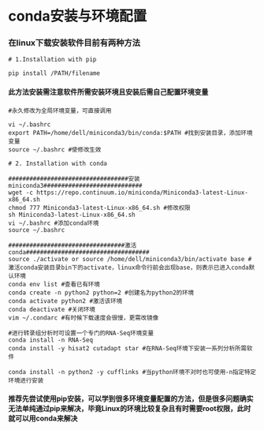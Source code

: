 # conda安装与环境配置

### 在linux下载安装软件目前有两种方法

```shell
# 1.Installation with pip

pip install /PATH/filename
```

#### 此方法安装需注意软件所需安装环境且安装后需自己配置环境变量

```shell
#永久修改为全局环境变量，可直接调用

vi ~/.bashrc 
export PATH=/home/dell/miniconda3/bin/conda:$PATH #找到安装目录，添加环境变量
source ~/.bashrc #使修改生效
```



```shell
# 2. Installation with conda

##################################安装miniconda3############################
wget -c https://repo.continuum.io/miniconda/Miniconda3-latest-Linux-x86_64.sh
chmod 777 Miniconda3-latest-Linux-x86_64.sh #修改权限
sh Miniconda3-latest-Linux-x86_64.sh
vi ~/.bashrc #添加conda环境
source ~/.bashrc

#################################激活conda###################################
source ./activate or source /home/dell/miniconda3/bin/activate base #激活conda安装目录bin下的activate，linux命令行前会出现base，则表示已进入conda默认环境
conda env list #查看已有环境
conda create -n python2 python=2 #创建名为python2的环境
conda activate python2 #激活该环境
conda deactivate #关闭环境
vim ~/.condarc #有时候下载速度会很慢，更需改镜像

#进行转录组分析时可设置一个专门的RNA-Seq环境变量
conda install -n RNA-Seq
conda install -y hisat2 cutadapt star #在RNA-Seq环境下安装一系列分析所需软件

conda install -n python2 -y cufflinks #当python环境不对时也可使用-n指定特定环境进行安装
```



#### 推荐先尝试使用pip安装，可以学到很多环境变量配置的方法，但是很多问题确实无法单纯通过pip来解决，毕竟Linux的环境比较复杂且有时需要root权限，此时就可以用conda来解决